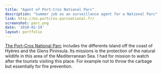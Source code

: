 ```yaml
---
title: "Agent of Port-Cros National Parc"
description: "Summer job as an surveillance agent for a National Parc"
link: http://en.portcros-parcnational.fr/
screenshot: parc.png
date: '2018-01-19'
layout: portfolio
---
```


[The Port-Cros National Parc](http://en.portcros-parcnational.fr/) includes the differents island off the coast of Hyères and the Giens Pininsula. Its missions is the protection of the natural wildlife in this area of the Mediterranean Sea. 
I had for mission to watch after the tourists visiting this place. For example not to throw the carbage but essentially for fire prevention.